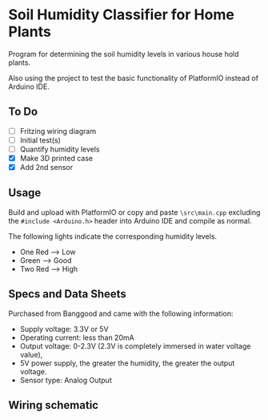 # Soil Humidity Classifier for Home Plants
Program for determining the soil humidity levels in various house hold plants.

Also using the project to test the basic functionality of PlatformIO instead of Arduino IDE.

## To Do
- [ ] Fritzing wiring diagram
- [ ] Initial test(s)
- [ ] Quantify humidity levels
- [x] Make 3D printed case
- [x] Add 2nd sensor

## Usage
Build and upload with PlatformIO or copy and paste `\src\main.cpp` excluding the `#include <Arduino.h>` header into Arduino IDE and compile as normal.

The following lights indicate the corresponding humidity levels.
* One Red --> Low
* Green --> Good
* Two Red --> High

## Specs and Data Sheets
Purchased from Banggood and came with the following information:

* Supply voltage: 3.3V or 5V
* Operating current: less than 20mA
* Output voltage: 0-2.3V (2.3V is completely immersed in water voltage value),
* 5V power supply, the greater the humidity, the greater the output voltage.
* Sensor type: Analog Output

## Wiring schematic
<!-- ![]() -->
